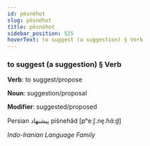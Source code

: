```yaml
---
id: pësnëhot
slug: pësnëhot
title: pësnëhot
sidebar_position: 525
hoverText: to suggest (a suggestion) § Verb
---
```


### to suggest (a suggestion) § Verb

**Verb**: to suggest/propose

**Noun**: suggestion/proposal

**Modifier**: suggested/proposed

Persian پیشنهاد pišnehâd [pʰeːʃ.ne̞.ɦɑ́ːd̪]

*Indo-Iranian Language Family*